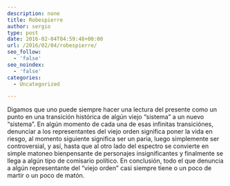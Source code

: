 ```yaml
---
description: none
title: Robespierre
author: sergio
type: post
date: 2016-02-04T04:59:48+00:00
url: /2016/02/04/robespierre/
seo_follow:
  - 'false'
seo_noindex:
  - 'false'
categories:
  - Uncategorized

---
```

Digamos que uno puede siempre hacer una lectura del presente como un punto en una transición histórica de algún viejo &#8220;sistema&#8221; a un nuevo &#8220;sistema&#8221;. En algún momento de cada una de esas infinitas transiciónes, denunciar a los representantes del viejo orden significa poner la vida en riesgo, al momento siguiente significa ser un paria, luego simplemente ser controversial, y así, hasta que al otro lado del espectro se convierte en simple matoneo bienpensante de personajes insignificantes y finalmente se llega a algún tipo de comisario político. En conclusión, todo el que denuncia a algún representante del &#8220;viejo orden&#8221; casi siempre tiene o un poco de martir o un poco de matón.
